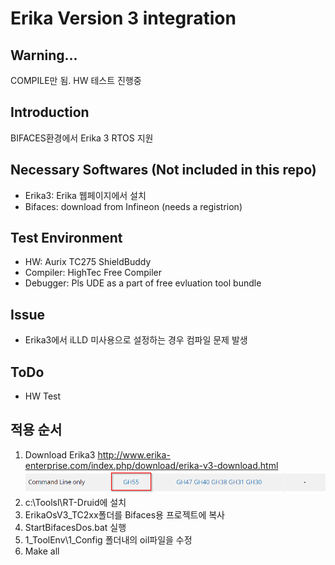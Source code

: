 # Erika Version 3 integration

## Warning...
COMPILE만 됨. HW 테스트 진행중

## Introduction
BIFACES환경에서 Erika 3 RTOS 지원

## Necessary Softwares (Not included in this repo)
- Erika3: Erika 웹페이지에서 설치
- Bifaces: download from Infineon (needs a registrion)

## Test Environment
- HW: Aurix TC275 ShieldBuddy
- Compiler: HighTec Free Compiler
- Debugger: Pls UDE as a part of free evluation tool bundle

## Issue
- Erika3에서 iLLD 미사용으로 설정하는 경우 컴파일 문제 발생

## ToDo
- HW Test

## 적용 순서
1. Download Erika3
   http://www.erika-enterprise.com/index.php/download/erika-v3-download.html
    ![](./img/gh55.png)
1. c:\Toolsl\RT-Druid에 설치
1. ErikaOsV3_TC2xx폴더를 Bifaces용 프로젝트에 복사
1. StartBifacesDos.bat 실행
1. 1_ToolEnv\1_Config 폴더내의 oil파일을 수정
1. Make all
